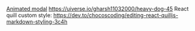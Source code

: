 [Animated modal](https://fireship.io/lessons/framer-motion-modal/)
https://uiverse.io/gharsh11032000/heavy-dog-45
React quill custom style: https://dev.to/chocoscoding/editing-react-quilljs-markdown-styling-3c4h